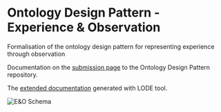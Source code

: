 # Ontology Design Pattern - Experience & Observation
Formalisation of the ontology design pattern for representing experience through observation

Documentation on the [submission page](http://ontologydesignpatterns.org/wiki/Submissions:Experience_%26_Observation) to the Ontology Design Pattern repository.

The [extended documentation](https://modellingdh.github.io/odp_experience/) generated with LODE tool.

![E&O Schema](https://github.com/modellingDH/odp_experience/raw/master/schema.png)
